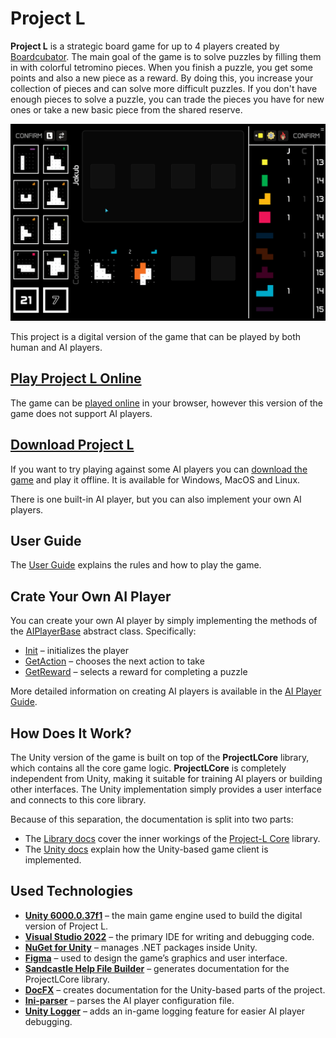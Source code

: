 # Project L

**Project L** is a strategic board game for up to 4 players created by [Boardcubator](https://www.boardcubator.com/games/project-l/). The main goal of the game is to solve puzzles by filling them in with colorful tetromino pieces. When you finish a puzzle, you get some points and also a new piece as a reward. By doing this, you increase your collection of pieces and can solve more difficult puzzles. If you don't have enough pieces to solve a puzzle, you can trade the pieces you have for new ones or take a new basic piece from the shared reserve.

![showcase](./docs/UserDocs/images/showcase.gif)

This project is a digital version of the game that can be played by both human and AI players.

## [Play Project L Online](https://couleslaw.github.io/Project-L/game/)

The game can be [played online](https://couleslaw.github.io/Project-L/game/) in your browser, however this version of the game does not support AI players.

## [Download Project L](https://github.com/Couleslaw/Project-L/releases/latest)

If you want to try playing against some AI players you can [download the game](https://github.com/Couleslaw/Project-L/releases/latest) and play it offline. It is available for Windows, MacOS and Linux.

There is one built-in AI player, but you can also implement your own AI players.

## User Guide

The [User Guide](https://couleslaw.github.io/Project-L/UserDocs/) explains the rules and how to play the game.

## Crate Your Own AI Player

You can create your own AI player by simply implementing the methods of the [AIPlayerBase](https://couleslaw.github.io/Project-L/ProjectLCoreDocs/html/T_ProjectLCore_Players_AIPlayerBase.htm) abstract class. Specifically:

- [Init](https://couleslaw.github.io/Project-L/ProjectLCoreDocs/html/M_ProjectLCore_Players_AIPlayerBase_Init.htm) – initializes the player
- [GetAction](https://couleslaw.github.io/Project-L/ProjectLCoreDocs/html/M_ProjectLCore_Players_AIPlayerBase_GetAction.htm) – chooses the next action to take
- [GetReward](https://couleslaw.github.io/Project-L/ProjectLCoreDocs/html/M_ProjectLCore_Players_AIPlayerBase_GetReward.htm) – selects a reward for completing a puzzle

More detailed information on creating AI players is available in the [AI Player Guide](https://couleslaw.github.io/Project-L/AIPlayerGuide/index).

## How Does It Work?

The Unity version of the game is built on top of the **ProjectLCore** library, which contains all the core game logic. **ProjectLCore** is completely independent from Unity, making it suitable for training AI players or building other interfaces. The Unity implementation simply provides a user interface and connects to this core library.

Because of this separation, the documentation is split into two parts:

- The [Library docs](https://couleslaw.github.io/Project-L/TechnicalDocs/core/) cover the inner workings of the [Project-L Core](https://couleslaw.github.io/Project-L/ProjectLCoreDocs/) library.
- The [Unity docs](https://couleslaw.github.io/Project-L/TechnicalDocs/unity/) explain how the Unity-based game client is implemented.

## Used Technologies

- **[Unity 6000.0.37f1](https://unity.com/)** – the main game engine used to build the digital version of Project L.
- **[Visual Studio 2022](https://visualstudio.microsoft.com/vs/)** – the primary IDE for writing and debugging code.
- **[NuGet for Unity](https://github.com/GlitchEnzo/NuGetForUnity)** – manages .NET packages inside Unity.
- **[Figma](https://www.figma.com/)** – used to design the game’s graphics and user interface.
- **[Sandcastle Help File Builder](https://github.com/EWSoftware/SHFB)** – generates documentation for the ProjectLCore library.
- **[DocFX](https://dotnet.github.io/docfx/)** – creates documentation for the Unity-based parts of the project.
- **[Ini-parser](https://www.nuget.org/packages/ini-parser-netstandard)** – parses the AI player configuration file.
- **[Unity Logger](https://github.com/herbou/Unity_Logger)** – adds an in-game logging feature for easier AI player debugging.
